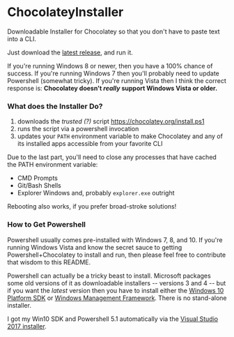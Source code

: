 # ChocolateyInstaller

Downloadable Installer for Chocolatey so that you don't have to paste text into a CLI.

Just download the [latest release](https://github.com/jstine35/ChocolateyInstaller/releases),
and run it.

If you're running Windows 8 or newer, then you have a 100% chance of success.  If you're running Windows 7
then you'll probably need to update Powershell (somewhat tricky).  If you're running Vista then I think 
the correct response is: **Chocolatey doesn't _really_ support Windows Vista or older.**

### What does the Installer Do?

1. downloads the _trusted (?)_ script https://chocolatey.org/install.ps1
2. runs the script via a powershell invocation
3. updates your `PATH` environment variable to make Chocolatey and any of its installed apps accessible
   from your favorite CLI

Due to the last part, you'll need to close any processes that have cached the PATH environment variable:
 * CMD Prompts
 * Git/Bash Shells
 * Explorer Windows and, probably `explorer.exe` outright

Rebooting also works, if you prefer broad-stroke solutions!
 
### How to Get Powershell

Powershell usually comes pre-installed with Windows 7, 8, and 10.  If you're running Windows Vista and know
the secret sauce to getting Powershell+Chocolatey to install and run, then please feel free to contribute that
wisdom to this README.

Powershell can actually be a tricky beast to install.  Microsoft packages some old versions of
it as downloadable installers -- versions 3 and 4 -- but if you want the _latest_ version then
you have to install either the [Windows 10 Platform SDK](https://developer.microsoft.com/en-US/windows/downloads/windows-10-sdk)
or [Windows Management Framework](https://docs.microsoft.com/en-us/powershell/wmf/readme#wmf-availability-across-windows-operating-systems).
There is no stand-alone installer.

I got my Win10 SDK and Powershell 5.1 automatically via the [Visual Studio 2017 installer](https://www.visualstudio.com/downloads/).
